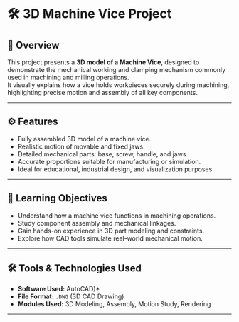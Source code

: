 # 🛠️ 3D Machine Vice Project

## 📖 Overview
This project presents a **3D model of a Machine Vice**, designed to demonstrate the mechanical working and clamping mechanism commonly used in machining and milling operations.  
It visually explains how a vice holds workpieces securely during machining, highlighting precise motion and assembly of all key components.

---

## ⚙️ Features
- Fully assembled 3D model of a machine vice.  
- Realistic motion of movable and fixed jaws.  
- Detailed mechanical parts: base, screw, handle, and jaws.  
- Accurate proportions suitable for manufacturing or simulation.  
- Ideal for educational, industrial design, and visualization purposes.

---

## 🧠 Learning Objectives
- Understand how a machine vice functions in machining operations.  
- Study component assembly and mechanical linkages.  
- Gain hands-on experience in 3D part modeling and constraints.  
- Explore how CAD tools simulate real-world mechanical motion.

---

## 🛠️ Tools & Technologies Used
- **Software Used:** AutoCAD)*  
- **File Format:** `.DWG` (3D CAD Drawing)  
- **Modules Used:** 3D Modeling, Assembly, Motion Study, Rendering  

---


